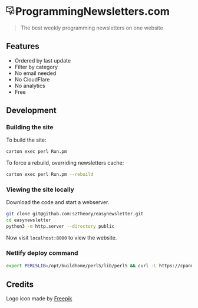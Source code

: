 # <img src="private/images/logo.svg" width=25 height=25>ProgrammingNewsletters.com

>The best weekly programming newsletters on one website

## Features

- Ordered by last update
- Filter by category
- No email needed
- No CloudFlare
- No analytics
- Free

## Development

### Building the site

To build the site:

```bash
carton exec perl Run.pm
```

To force a rebuild, overriding newsletters cache:

```bash
carton exec perl Run.pm --rebuild
```

### Viewing the site locally

Download the code and start a webserver.

```bash
git clone git@github.com:szTheory/easynewsletter.git
cd easynewsletter
python3 -m http.server --directory public
```

Now visit `localhost:8000` to view the website.

### Netlify deploy command

```bash
export PERL5LIB=/opt/buildhome/perl5/lib/perl5 && curl -L https://cpanmin.us | perl - App::cpanminus && /opt/buildhome/perl5/bin/cpanm Carton && /opt/buildhome/perl5/bin/carton install && /opt/buildhome/perl5/bin/carton exec perl Run.pm
```

## Credits

Logo icon made by [Freepik](https://www.flaticon.com/authors/freepik)